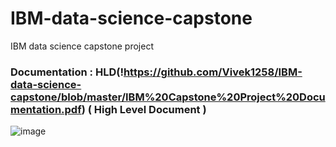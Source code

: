 # IBM-data-science-capstone
IBM data science capstone project 

### Documentation : HLD(!https://github.com/Vivek1258/IBM-data-science-capstone/blob/master/IBM%20Capstone%20Project%20Documentation.pdf) ( High Level Document ) 

![image](https://user-images.githubusercontent.com/53163419/125334928-8ce7ba00-e369-11eb-8ace-cfc3889fc185.png)

